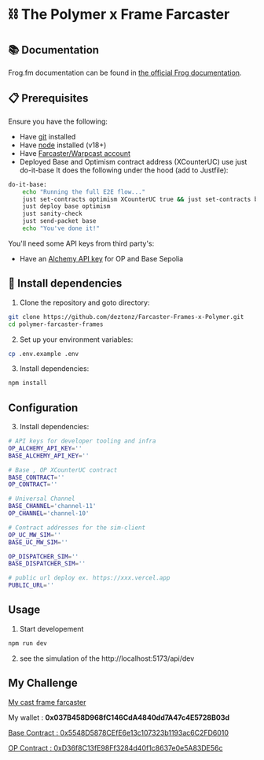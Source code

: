 # ⛓️ The Polymer x Frame Farcaster 

## 📚 Documentation

Frog.fm documentation can be found in [the official Frog documentation](https://frog.fm/installation).

## 📋 Prerequisites

Ensure you have the following:

- Have [git](https://git-scm.com/downloads) installed
- Have [node](https://nodejs.org) installed (v18+)
- Have [Farcaster/Warpcast account](https://warpcast.com/)
- Deployed Base and Optimism contract address (XCounterUC) use just do-it-base 
It does the following under the hood (add to Justfile):
```bash
do-it-base:
    echo "Running the full E2E flow..."
    just set-contracts optimism XCounterUC true && just set-contracts base XCounterUC true
    just deploy base optimism
    just sanity-check
    just send-packet base
    echo "You've done it!"
```


You'll need some API keys from third party's:
- Have an [Alchemy API key](https://docs.alchemy.com/docs/alchemy-quickstart-guide) for OP and Base Sepolia


## 🧰 Install dependencies

1. Clone the repository and goto directory:
```bash
git clone https://github.com/deztonz/Farcaster-Frames-x-Polymer.git
cd polymer-farcaster-frames
```

2. Set up your environment variables:
```bash
cp .env.example .env
```

3. Install dependencies:
```bash
npm install
```

## Configuration

3. Install dependencies:
```bash
# API keys for developer tooling and infra
OP_ALCHEMY_API_KEY=''
BASE_ALCHEMY_API_KEY=''

# Base , OP XCounterUC contract
BASE_CONTRACT=''
OP_CONTRACT=''

# Universal Channel
BASE_CHANNEL='channel-11'
OP_CHANNEL='channel-10'

# Contract addresses for the sim-client
OP_UC_MW_SIM=''
BASE_UC_MW_SIM=''

OP_DISPATCHER_SIM=''
BASE_DISPATCHER_SIM=''

# public url deploy ex. https://xxx.vercel.app
PUBLIC_URL=''
```

## Usage
1. Start developement
```bash
npm run dev
```
2. see the simulation of the http://localhost:5173/api/dev


## My Challenge 
[My cast frame farcaster](https://warpcast.com/0xyoiiz/0x2c5c0778) 

My wallet : **0x037B458D968fC146CdA4840dd7A47c4E5728B03d**

[Base Contract : 0x5548D5878CEfE6e13c107323b1193ac6C2FD6010](https://base-sepolia.blockscout.com/address/0x5548D5878CEfE6e13c107323b1193ac6C2FD6010)

[OP Contract : 0xD36f8C13fE98Ff3284d40f1c8637e0e5A83DE56c](https://optimism-sepolia.blockscout.com/address/0xD36f8C13fE98Ff3284d40f1c8637e0e5A83DE56c)